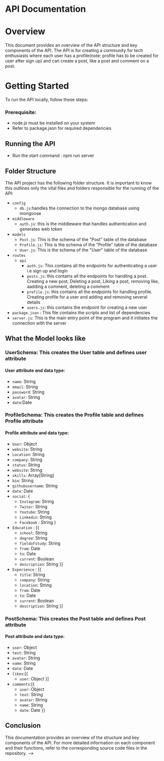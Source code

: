 # API Documentation
# Overview
This document provides an overview of the API structure and key components of the API. The API is for creating a community for tech enthusiasts where each user has a profile(note: profile has to be created for user after sign up) and can create a post, like a post and comment on a post.
# Getting Started
To run the API locally, follow these steps:
### Prerequisite:
- node.js must be installed on your system
- Refer to package.json for required dependencies</li>
## Running the API
- Run the start command : npm run server
## Folder Structure

The API project has the following folder structure. It is important to know this outlines only the vital files and folders responsible for the running of the API: 
- `config`
  - `db.js`:handles the connection to the mongo database using mongoose
- `middleware`
  - `auth.js`: this is the middleware that handles authentication and generates web token
- `models`
  - `Post.js`: This is the schema of the "Post" table of the database
  - `Profile.js`: This is the schema of the "Profile" table of the database
  - `User.js`: This is the schema of the "User" table of the database
- `routes`
  - `api`
    - `auth.js`: This contains all the endpoints for authenticating a user i.e sign up and login
    - `posts.js`: this contains all the endpoints for handling a post. Creating a new post, Deleting a post, Liking a post, removing like, aadding a comment, deleting a comment
    - `profile.js`: this contains all the endpoints for handling profile. Creating profile for a user and adding and removing several details
    - `users.js`: this contains the endpoint for creating a new user
- `package.json` : This file contains the scripts and list of dependencies
- `server.js`: This is the main entry point of the program and it initiates the connection with the server

## What the Model looks like
### UserSchema: This creates the User table and defines user attribute
#### User attribute and data type: 
- `name`: String
- `email`: String
- `password`: String
- `avatar`: String
- `date`:Date

### ProfileSchema: This creates the Profile table and defines Profile attribute
#### Profile attribute and data type:
- `User`: Object
- `website`: String
- `Location`: String
- `company`: String
- `status`: String
- `website`: String
- `skills`: Array[String]
- `bio`: String
- `githubusername`: String
- `date`: Date
- `social`: {
  - `Instagram`: String
  - `Twiter`: String
  - `Youtube`: String
  - `Linkedin`: String
  - `Facebook` : String
}
- `Education` : [{
  - `school`: String
  - `degree`: String
  - `fieldofstudy`: String
  - `from`: Date
  - `to`: Date
  - `current`: Boolean
  - `description`: String
}]
- `Experience` : [{
  - `title`: String
  - `company`: String
  - `location`: String
  - `from`: Date
  - `to`: Date
  - `current`: Boolean
  - `description`: String
}]

### PostSchema: This creates the Post table and defines Post attribute
#### Post attribute and data type:
<!-- user, text, avatar, name, likes, comments -->
- `user`: Object
- `text`: String
- `avatar`: String
- `name`: String
- `date`: Date
- `likes`:[{
  - `user`: Object
}]
- `comments`:[{
  - `user`: Object
  - `text`: String
  - `avatar`: String
  - `name`: String
  - `date`: Date
}]


## Conclusion

This documentation provides an overview of the structure and key components of the API. For more detailed information on each component and their functions, refer to the corresponding source code files in the repository. -->
